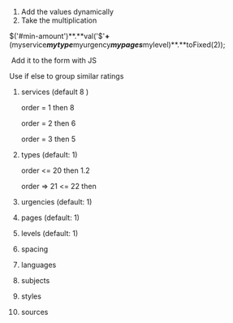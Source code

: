 1. Add the values dynamically
2. Take the multiplication 

$('#min-amount')**.**val('$'**+**(myservice*****mytype*****myurgency*****mypages*****mylevel)**.**toFixed(2));

​	Add it to the form with JS

Use if else to group similar ratings

1. services (default 8 )

   order = 1 then 8

   order = 2 then 6

   order = 3 then 5

2. types (default: 1)

   order <= 20 then 1.2

   order => 21 <= 22 then 

3. urgencies (default: 1)

4. pages (default: 1)

5. levels (default: 1)

6. spacing

7. languages

8. subjects

9. styles

10. sources

